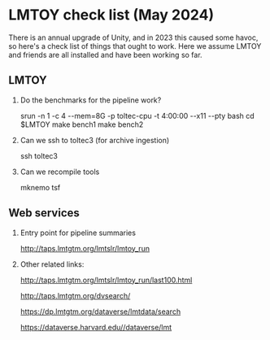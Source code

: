 # LMTOY check list (May 2024)

There is an annual upgrade of Unity, and in 2023 this caused some havoc, so here's a check list
of things that ought to work.   Here we assume LMTOY and friends are all installed and have
been working so far.



## LMTOY

1. Do the benchmarks for the pipeline work?


      srun -n 1 -c 4 --mem=8G -p toltec-cpu -t 4:00:00 --x11 --pty bash
      cd $LMTOY
      make bench1
      make bench2

2. Can we ssh to toltec3 (for archive ingestion)

      ssh toltec3

3. Can we recompile tools

      mknemo tsf
      

## Web services

1.  Entry point for pipeline summaries

       http://taps.lmtgtm.org/lmtslr/lmtoy_run

2.  Other related links:

       http://taps.lmtgtm.org/lmtslr/lmtoy_run/last100.html
       
       http://taps.lmtgtm.org/dvsearch/

       https://dp.lmtgtm.org/dataverse/lmtdata/search

       https://dataverse.harvard.edu//dataverse/lmt
